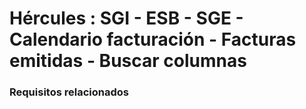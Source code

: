 # Hércules : SGI \- ESB \- SGE \- Calendario facturación \- Facturas emitidas \- Buscar columnas



### Requisitos relacionados






